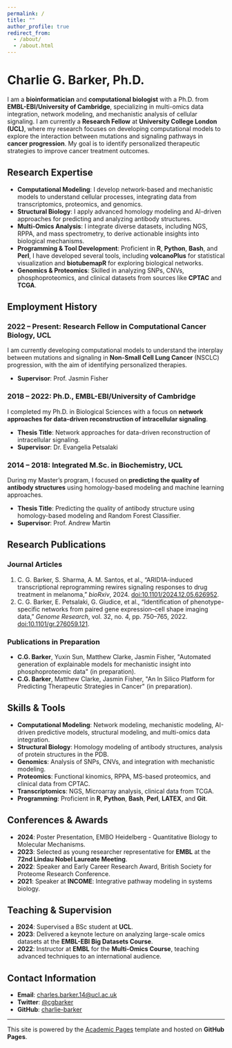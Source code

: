 ```yaml
---
permalink: /
title: ""
author_profile: true
redirect_from: 
  - /about/
  - /about.html
---
```


# Charlie G. Barker, Ph.D.

I am a **bioinformatician** and **computational biologist** with a Ph.D. from **EMBL-EBI/University of Cambridge**, specializing in multi-omics data integration, network modeling, and mechanistic analysis of cellular signaling. I am currently a **Research Fellow** at **University College London (UCL)**, where my research focuses on developing computational models to explore the interaction between mutations and signaling pathways in **cancer progression**. My goal is to identify personalized therapeutic strategies to improve cancer treatment outcomes.

## Research Expertise

- **Computational Modeling**: I develop network-based and mechanistic models to understand cellular processes, integrating data from transcriptomics, proteomics, and genomics.
- **Structural Biology**: I apply advanced homology modeling and AI-driven approaches for predicting and analyzing antibody structures.
- **Multi-Omics Analysis**: I integrate diverse datasets, including NGS, RPPA, and mass spectrometry, to derive actionable insights into biological mechanisms.
- **Programming & Tool Development**: Proficient in **R**, **Python**, **Bash**, and **Perl**, I have developed several tools, including **volcanoPlus** for statistical visualization and **biotubemapR** for exploring biological networks.
- **Genomics & Proteomics**: Skilled in analyzing SNPs, CNVs, phosphoproteomics, and clinical datasets from sources like **CPTAC** and **TCGA**.

## Employment History

### 2022 – Present: Research Fellow in Computational Cancer Biology, **UCL**
I am currently developing computational models to understand the interplay between mutations and signaling in **Non-Small Cell Lung Cancer** (NSCLC) progression, with the aim of identifying personalized therapies.
- **Supervisor**: Prof. Jasmin Fisher

### 2018 – 2022: Ph.D., **EMBL-EBI/University of Cambridge**
I completed my Ph.D. in Biological Sciences with a focus on **network approaches for data-driven reconstruction of intracellular signaling**.
- **Thesis Title**: Network approaches for data-driven reconstruction of intracellular signaling.
- **Supervisor**: Dr. Evangelia Petsalaki

### 2014 – 2018: Integrated M.Sc. in **Biochemistry**, **UCL**
During my Master’s program, I focused on **predicting the quality of antibody structures** using homology-based modeling and machine learning approaches.
- **Thesis Title**: Predicting the quality of antibody structure using homology-based modeling and Random Forest Classifier.
- **Supervisor**: Prof. Andrew Martin

## Research Publications

### Journal Articles
1. C. G. Barker, S. Sharma, A. M. Santos, et al., “ARID1A-induced transcriptional reprogramming rewires signaling responses to drug treatment in melanoma,” *bioRxiv*, 2024. [doi:10.1101/2024.12.05.626952](https://doi.org/10.1101/2024.12.05.626952).
2. C. G. Barker, E. Petsalaki, G. Giudice, et al., “Identification of phenotype-specific networks from paired gene expression–cell shape imaging data,” *Genome Research*, vol. 32, no. 4, pp. 750–765, 2022. [doi:10.1101/gr.276059.121](https://doi.org/10.1101/gr.276059.121).

### Publications in Preparation
- **C.G. Barker**, Yuxin Sun, Matthew Clarke, Jasmin Fisher, "Automated generation of explainable models for mechanistic insight into phosphoproteomic data" (in preparation).
- **C.G. Barker**, Matthew Clarke, Jasmin Fisher, "An In Silico Platform for Predicting Therapeutic Strategies in Cancer" (in preparation).

## Skills & Tools

- **Computational Modeling**: Network modeling, mechanistic modeling, AI-driven predictive models, structural modeling, and multi-omics data integration.
- **Structural Biology**: Homology modeling of antibody structures, analysis of protein structures in the PDB.
- **Genomics**: Analysis of SNPs, CNVs, and integration with mechanistic modeling.
- **Proteomics**: Functional kinomics, RPPA, MS-based proteomics, and clinical data from CPTAC.
- **Transcriptomics**: NGS, Microarray analysis, clinical data from TCGA.
- **Programming**: Proficient in **R**, **Python**, **Bash**, **Perl**, **LATEX**, and **Git**.

## Conferences & Awards
- **2024**: Poster Presentation, EMBO Heidelberg - Quantitative Biology to Molecular Mechanisms.
- **2023**: Selected as young researcher representative for **EMBL** at the **72nd Lindau Nobel Laureate Meeting**.
- **2022**: Speaker and Early Career Research Award, British Society for Proteome Research Conference.
- **2021**: Speaker at **INCOME**: Integrative pathway modeling in systems biology.

## Teaching & Supervision
- **2024**: Supervised a BSc student at **UCL**.
- **2023**: Delivered a keynote lecture on analyzing large-scale omics datasets at the **EMBL-EBI Big Datasets Course**.
- **2022**: Instructor at **EMBL** for the **Multi-Omics Course**, teaching advanced techniques to an international audience.

## Contact Information

- **Email**: [charles.barker.14@ucl.ac.uk](mailto:charles.barker.14@ucl.ac.uk)
- **Twitter**: [@cgbarker](https://twitter.com/cgbarker)
- **GitHub**: [charlie-barker](https://github.com/charlie-barker)

---

This site is powered by the [Academic Pages](https://github.com/academicpages/academicpages.github.io) template and hosted on **GitHub Pages**.

